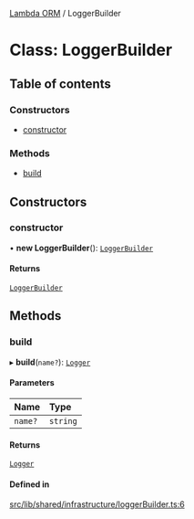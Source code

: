 [Lambda ORM](../README.md) / LoggerBuilder

# Class: LoggerBuilder

## Table of contents

### Constructors

- [constructor](LoggerBuilder.md#constructor)

### Methods

- [build](LoggerBuilder.md#build)

## Constructors

### constructor

• **new LoggerBuilder**(): [`LoggerBuilder`](LoggerBuilder.md)

#### Returns

[`LoggerBuilder`](LoggerBuilder.md)

## Methods

### build

▸ **build**(`name?`): [`Logger`](Logger.md)

#### Parameters

| Name | Type |
| :------ | :------ |
| `name?` | `string` |

#### Returns

[`Logger`](Logger.md)

#### Defined in

[src/lib/shared/infrastructure/loggerBuilder.ts:6](https://github.com/lambda-orm/lambdaorm-base/blob/871b756b00d28fdc18bcbe969e2972718eead366/src/lib/shared/infrastructure/loggerBuilder.ts#L6)
